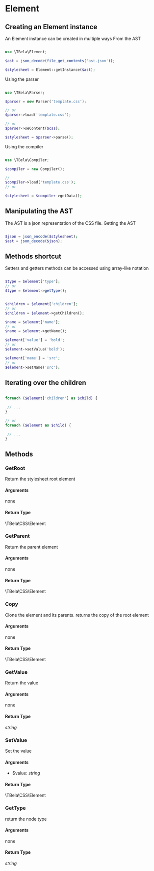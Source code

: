 # Element

## Creating an Element instance

An Element instance can be created in multiple ways
From the AST

```php 

use \TBela\Element;

$ast = json_decode(file_get_contents('ast.json'));

$stylesheet = Element::getInstance($ast);
```

Using the parser

```php 

use \TBela\Parser;

$parser = new Parser('template.css');

// or
$parser->load('template.css');

// or
$parser->seContent($css);

$stylesheet = $parser->parse();
```

Using the compiler

```php 

use \TBela\Compiler;

$compiler = new Compiler();

//
$compiler->load('template.css');
// or

$stylesheet = $compiler->getData();
```

## Manipulating the AST

The AST is a json representation of the CSS file.
Getting the AST

```php 

$json = json_encode($stylesheet);
$ast = json_decode($json);
```

## Methods shortcut

Setters and getters methods can be accessed using array-like notation

```php

$type = $element['type'];
// or
$type = $element->getType();


$children = $element['children'];
// or
$children = $element->getChildren();

$name = $element['name'];
// or
$name = $element->getName();

$element['value'] = 'bold';
// or
$element->setValue('bold');

$element['name'] = 'src';
// or
$element->setName('src');
```


## Iterating over the children


```php

foreach ($element['children'] as $child) {

 // ...
}

// or
foreach ($element as $child) {

 // ...
}

```

## Methods

### GetRoot

Return the stylesheet root element

#### Arguments

none

#### Return Type

\TBela\CSS\Element

### GetParent

Return the parent element

#### Arguments

none

#### Return Type

\TBela\CSS\Element

### Copy

Clone the element and its parents. returns the copy of the root element

#### Arguments

none

#### Return Type

\TBela\CSS\Element

### GetValue

Return the value

#### Arguments

none

#### Return Type

_string_

### SetValue

Set the value

#### Arguments

- $value: _string_

#### Return Type

\TBela\CSS\Element

### GetType

return the node type

#### Arguments

none

#### Return Type

_string_

